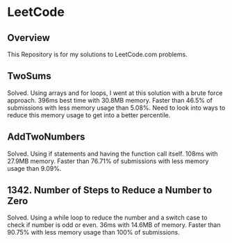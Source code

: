 # LeetCode

## Overview
This Repository is for my solutions to LeetCode.com problems. 

## TwoSums
Solved. Using arrays and for loops, I went at this solution with a brute force approach. 396ms best time with 30.8MB memory. Faster than 46.5% of submissions with less memory usage than 5.08%. Need to look into ways to reduce this memory usage to get into a better percentile.    

## AddTwoNumbers
Solved. Using if statements and having the function call itself. 108ms with 27.9MB memory. Faster than 76.71% of submissions with less memory usage than 9.09%.  

## 1342. Number of Steps to Reduce a Number to Zero
Solved. Using a while loop to reduce the number and a switch case to check if number is odd or even. 36ms with 14.6MB of memory. Faster than 90.75% with less memory usage than 100% of submissions. 
